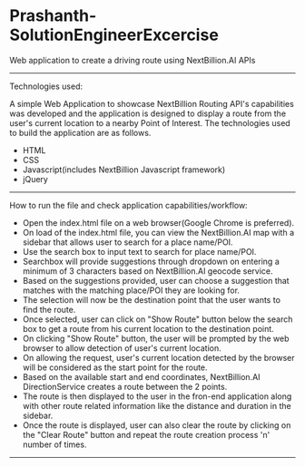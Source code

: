 # Prashanth-SolutionEngineerExcercise
Web application to create a driving route using NextBillion.AI APIs

---------------------------------------------------------------------------------------------------------------------

Technologies used:

A simple Web Application to showcase NextBillion Routing API's capabilities was developed and the application is designed to display a route from the user's current location to a nearby Point of Interest. The technologies used to build the application are as follows.
- HTML
- CSS
- Javascript(includes NextBillion Javascript framework)
- jQuery

---------------------------------------------------------------------------------------------------------------------

How to run the file and check application capabilities/workflow:
- Open the index.html file on a web browser(Google Chrome is preferred).
- On load of the index.html file, you can view the NextBillion.AI map with a sidebar that allows user to search for a place name/POI.
- Use the search box to input text to search for place name/POI.
- Searchbox will provide suggestions through dropdown on entering a minimum of 3 characters based on NextBillion.AI geocode service.
- Based on the suggestions provided, user can choose a suggestion that matches with the matching place/POI they are looking for. 
- The selection will now be the destination point that the user wants to find the route.
- Once selected, user can click on "Show Route" button below the search box to get a route from his current location to the destination point.
- On clicking "Show Route" button, the user will be prompted by the web browser to allow detection of user's current location.
- On allowing the request, user's current location detected by the browser will be considered as the start point for the route.
- Based on the available start and end coordinates, NextBillion.AI DirectionService creates a route between the 2 points.
- The route is then displayed to the user in the fron-end application along with other route related information like the distance and duration in the sidebar.
- Once the route is displayed, user can also clear the route by clicking on the "Clear Route" button and repeat the route creation process 'n' number of times.

---------------------------------------------------------------------------------------------------------------------
